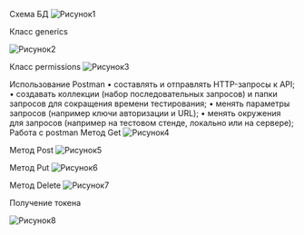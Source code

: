 Схема БД
![Рисунок1](https://github.com/user-attachments/assets/33933570-35dd-4d9a-a06a-1f4a1cf2f746)


 Класс generics
 
![Рисунок2](https://github.com/user-attachments/assets/f688d2a4-6b8c-442e-99cb-b102edb36a68)




Класс permissions
 ![Рисунок3](https://github.com/user-attachments/assets/07988745-072c-4010-9d0e-70a6055f700c)


Использование Postman
•	составлять и отправлять HTTP-запросы к API;
•	создавать коллекции (набор последовательных запросов) и папки запросов для сокращения времени тестирования;
•	менять параметры запросов (например ключи авторизации и URL);
•	менять окружения для запросов (например на тестовом стенде, локально или на сервере);
Работа с postman Метод Get
 ![Рисунок4](https://github.com/user-attachments/assets/7c8a56d8-b60a-4ff9-9c74-b3d5778fa85f)

Метод Post
 ![Рисунок5](https://github.com/user-attachments/assets/8c8b3b6f-90e5-41ca-8fb7-cfa0096c43c2)

Метод Put
 ![Рисунок6](https://github.com/user-attachments/assets/2673a281-10c3-4a50-9309-395d67a93ffe)

Метод Delete
 ![Рисунок7](https://github.com/user-attachments/assets/3f3d42dc-2191-4851-a889-acf0635d4947)

Получение токена

![Рисунок8](https://github.com/user-attachments/assets/d45a46b0-463a-44ca-a50e-34acef01ea41)
